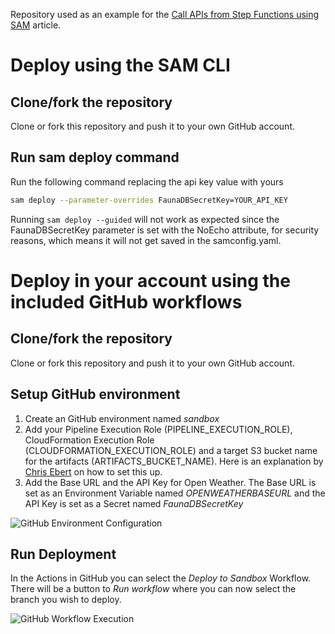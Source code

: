 Repository used as an example for the [Call APIs from Step Functions using SAM](https://andmore.dev/http-invoke-with-sam) article.

# Deploy using the SAM CLI
## Clone/fork the repository
Clone or fork this repository and push it to your own GitHub account.

## Run sam deploy command
Run the following command replacing the api key value with yours
```bash
sam deploy --parameter-overrides FaunaDBSecretKey=YOUR_API_KEY
```

Running `sam deploy --guided` will not work as expected since the FaunaDBSecretKey parameter is set with the NoEcho attribute, for security reasons, which means it will not get saved in the samconfig.yaml.


# Deploy in your account using the included GitHub workflows
## Clone/fork the repository
Clone or fork this repository and push it to your own GitHub account.

## Setup GitHub environment
1. Create an GitHub environment named *sandbox*
2. Add your Pipeline Execution Role (PIPELINE_EXECUTION_ROLE), CloudFormation Execution Role (CLOUDFORMATION_EXECUTION_ROLE) and a target S3 bucket name for the artifacts (ARTIFACTS_BUCKET_NAME). Here is an explanation by [Chris Ebert](https://twitter.com/realchrisebert) on how to set this up.
3. Add the Base URL and the API Key for Open Weather. The Base URL is set as an Environment Variable named *OPENWEATHERBASEURL* and the API Key is set as a Secret named *FaunaDBSecretKey*

![GitHub Environment Configuration](docs/images/github-configuration.png)

## Run Deployment
In the Actions in GitHub you can select the *Deploy to Sandbox* Workflow. There will be a button to *Run workflow* where you can now select the branch you wish to deploy.

![GitHub Workflow Execution](docs/images/github-action-run.png)

